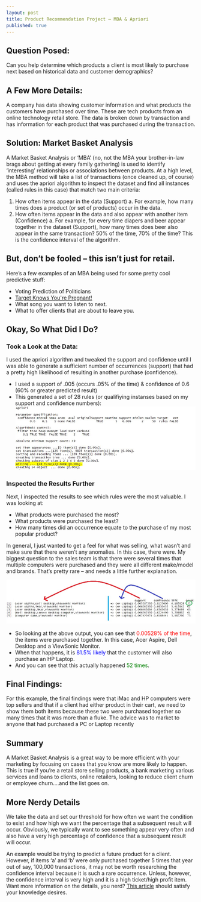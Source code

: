 ```yaml
---
layout: post
title: Product Recommendation Project – MBA & Apriori
published: true
---
```

## Question Posed:  
Can you help determine which products a client is most likely to purchase next based on historical data and customer demographics? 

## A Few More Details: 
A company has data showing customer information and what products the customers have purchased over time. These are tech products from an online technology retail store. The data is broken down by transaction and has information for each product that was purchased during the transaction. 

## Solution: Market Basket Analysis
A Market Basket Analysis or ‘MBA’ (no, not the MBA your brother-in-law brags about getting at every family gathering) is used to identify ‘interesting’ relationships or associations between products. At a high level, the MBA method will take a list of transactions (once cleaned up, of course) and uses the apriori algorithm to inspect the dataset and find all instances (called rules in this case) that match two main criteria: 
1.	How often items appear in the data (Support)
    a.	For example, how many times does a product (or set of products) occur in the data.
2.	How often items appear in the data and also appear with another item (Confidence)
    a.	For example, for every time diapers and beer appear together in the dataset (Support), how many times does beer also appear in the same transaction? 50% of the time, 70% of the time? This is the confidence interval of the algorithm. 

## But, don’t be fooled – this isn’t just for retail. 
Here’s a few examples of an MBA being used for some pretty cool predictive stuff: 
* Voting Prediction of Politicians
* [Target Knows You're Pregnant!](https://www.nytimes.com/2012/02/19/magazine/shopping-habits.html?pagewanted=all&_moc.semityn.www)
* What song you want to listen to next.
* What to offer clients that are about to leave you.

## Okay, So What Did I Do? 

### Took a Look at the Data: 
I used the apriori algorithm and tweaked the support and confidence until I was able to generate a sufficient number of occurrences (support) that had a pretty high likelihood of resulting in another purchase (confidence). 

*   I used a support of .005 (occurs .05% of the time) & confidence of 0.6 (60% or greater predicted result)
*   This generated a set of 28 rules (or qualifiying instanses based on my support and confidence numbers):
![Apriori Results](/images/apriori-results1.JPG)

### Inspected the Results Further
Next, I inspected the results to see which rules were the most valuable. I was looking at: 
*   What products were purchased the most? 
*   What products were purchased the least? 
*   How many times did an occurrence equate to the purchase of my most popular product? 

In general, I just wanted to get a feel for what was selling, what wasn’t and make sure that there weren’t any anomalies. In this case, there were. My biggest question to the sales team is that there were several times that multiple computers were purchased and they were all different make/model and brands. That’s pretty rare – and needs a little further explanation. 

![Apriori-Rules](/images/apriori-rules1.JPG)

*   So looking at the above output, you can see that <span style="color:red">0.00528% of the time</span>, the items were purchased together. In this case, Acer Aspire, Dell Desktop and a ViewSonic Monitor.
*   When that happens, it is <span style="color:blue">81.5% likely </span>that the customer will also purchase an HP Laptop. 
*   And you can see that this actually happened <span style="color:green">52 times</span>.

## Final Findings: 
For this example, the final findings were that iMac and HP computers were top sellers and that if a client had either product in their cart, we need to show them both items because these two were purchased together so many times that it was more than a fluke. The advice was to market to anyone that had purchased a PC or Laptop recently 

## Summary
A Market Basket Analysis is a great way to be more efficient with your marketing by focusing on cases that you know are more likely to happen. This is true if you’re a retail store selling products, a bank marketing various services and loans to clients, online retailers, looking to reduce client churn or employee churn….and the list goes on. 

## More Nerdy Details
We take the data and set our threshold for how often we want the condition to exist and how high we want the percentage that a subsequent result will occur. Obviously, we typically want to see something appear very often and also have a very high percentage of confidence that a subsequent result will occur. 

An example would be trying to predict a future product for a client. However, if items ‘a’ and ‘b’ were only purchased together 5 times that year out of say, 100,000 transactions, it may not be worth researching the confidence interval because it is such a rare occurrence. Unless, however, the confidence interval is very high and it is a high ticket/high profit item. Want more information on the details, you nerd? <a href=”https://towardsdatascience.com/association-rules-2-aa9a77241654” target = “_blank”>This article</a> should satisfy your knowledge desires. 
